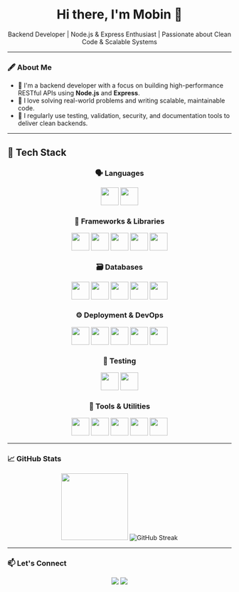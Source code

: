 <h1 align="center">Hi there, I'm Mobin 👋</h1>

<p align="center">
  Backend Developer | Node.js & Express Enthusiast | Passionate about Clean Code & Scalable Systems
</p>

---

### 🖋 About Me

- 🚀 I'm a backend developer with a focus on building high-performance RESTful APIs using **Node.js** and **Express**.
- 🎯 I love solving real-world problems and writing scalable, maintainable code.
- 🧰 I regularly use testing, validation, security, and documentation tools to deliver clean backends.

---
## 🧠 Tech Stack

<h3 align="center">🗣 Languages</h3>
<p align="center">
  <img src="https://skillicons.dev/icons?i=javascript" height="40" />
  <img src="https://skillicons.dev/icons?i=typescript" height="40" />
</p>

<h3 align="center">🚀 Frameworks & Libraries</h3>
<p align="center">
  <img src="https://skillicons.dev/icons?i=nodejs" height="40" />
  <img src="https://skillicons.dev/icons?i=express" height="40" />
  <img src="https://skillicons.dev/icons?i=nestjs" height="40" />
  <img src="https://skillicons.dev/icons?i=socketio" height="40" />
  <img src="https://skillicons.dev/icons?i=graphql" height="40" />
</p>

<h3 align="center">🗃️ Databases</h3>
<p align="center">
  <img src="https://skillicons.dev/icons?i=mongodb" height="40" />
  <img src="https://skillicons.dev/icons?i=mysql" height="40" />
  <img src="https://skillicons.dev/icons?i=postgres" height="40" />
  <img src="https://skillicons.dev/icons?i=sqlite" height="40" />
  <img src="https://skillicons.dev/icons?i=redis" height="40" />
</p>

<h3 align="center">⚙️ Deployment & DevOps</h3>
<p align="center">
  <img src="https://skillicons.dev/icons?i=docker" height="40" />
  <img src="https://skillicons.dev/icons?i=vercel" height="40" />
  <img src="https://skillicons.dev/icons?i=nginx" height="40" />
  <img src="https://skillicons.dev/icons?i=linux" height="40" />
  <img src="https://skillicons.dev/icons?i=githubactions" height="40" />
</p>

<h3 align="center">🧪 Testing</h3>
<p align="center">
  <img src="https://skillicons.dev/icons?i=jest" height="40" />
  <img src="https://skillicons.dev/icons?i=vitest" height="40" />
</p>

<h3 align="center">🧰 Tools & Utilities</h3>
<p align="center">
  <img src="https://skillicons.dev/icons?i=git" height="40" />
  <img src="https://skillicons.dev/icons?i=github" height="40" />
  <img src="https://skillicons.dev/icons?i=postman" height="40" />
  <img src="https://skillicons.dev/icons?i=swagger" height="40" />
  <img src="https://skillicons.dev/icons?i=prisma" height="40" />
</p>

---

### 📈 GitHub Stats

<p align="center">
  <img src="https://github-readme-stats.vercel.app/api?username=lilmobin&show_icons=true&theme=tokyonight" height="150"/>
 <img src="https://github-readme-streak-stats.herokuapp.com?user=lilmobin&theme=tokyonight" alt="GitHub Streak" />
</p>

---

### 📫 Let's Connect

<p align="center">
  <a href="mailto:mobinsd82@gmail.com"><img src="https://img.shields.io/badge/Email-D14836?style=for-the-badge&logo=gmail&logoColor=white"/></a>
  <a href="https://t.me/lilmobin"><img src="https://img.shields.io/badge/Telegram-2CA5E0?style=for-the-badge&logo=telegram&logoColor=white"/></a>
</p>
